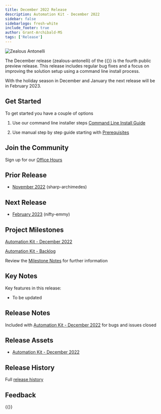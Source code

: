 ```yaml
---
title: December 2022 Release
description: Automation Kit - December 2022
sidebar: false
sidebarlogo: fresh-white
include_footer: true
author: Grant-Archibald-MS
tags: ['Release']
---
```


![Zealous Antonelli](/images/zealous-antonelli.png)

The December release (zealous-antonelli) of the {{<product-name>}} is the fourth public preview release. This release includes regular bug fixes and a focus on improving the solution setup using a command line install process.

With the holiday season in December and January the next release will be in February 2023.

## Get Started

To get started you have a couple of options

1. Use our command line installer steps [Command Line Install Guide](/get-started/install)

1. Use manual step by step guide starting with [Prerequisites](https://learn.microsoft.com/power-automate/guidance/automation-kit/setup/prerequisites)

## Join the Community

Sign up for our [Office Hours](/office-hours)

## Prior Release

- [November 2022](/releases/november-2022) (sharp-archimedes)

## Next Release

- [February 2023](/releases/february-2023) (nifty-emmy)

## Project Milestones

[Automation Kit - December 2022](https://github.com/orgs/microsoft/projects/486/views/5)

[Automation Kit - Backlog](https://github.com/orgs/microsoft/projects/486/views/1)

Review the [Milestone Notes](/releases/milestones) for further information

## Key Notes

Key features in this release:

- To be updated

## Release Notes

Included with [Automation Kit - December 2022](https://github.com/microsoft/powercat-automation-kit/releases/tag/AutomationKit-December2022) for bugs and issues closed

## Release Assets

- [Automation Kit - December 2022](https://github.com/microsoft/powercat-automation-kit/releases/tag/AutomationKit-December2022)

## Release History

Full [release history](/releases)

## Feedback

{{<questions name="/content/en-us/releases/december-2022.json" completed="Thank you for providing feedback" showNavigationButtons=false />}}

